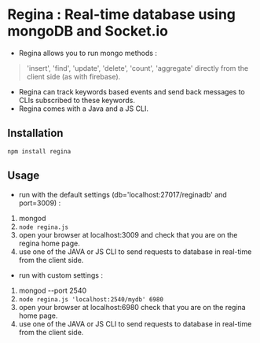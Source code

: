 # Regina : Real-time database using mongoDB and Socket.io

* Regina allows you to run mongo methods : 
> 'insert', 'find', 'update', 'delete', 'count', 'aggregate' directly from the client side (as with firebase).
* Regina can track keywords based events and send back messages to CLIs subscribed to these keywords.
* Regina comes with a Java and a JS CLI.

## Installation

`npm install regina`

## Usage

* run with the default settings (db='localhost:27017/reginadb' and port=3009) : 
1. mongod
2. `node regina.js`
3. open your browser at localhost:3009 and check that you are on the regina home page. 
4. use one of the JAVA or JS CLI to send requests to database in real-time from the client side.


* run with custom settings :
1. mongod --port 2540
2. `node regina.js 'localhost:2540/mydb' 6980` 
3. open your browser at localhost:6980 check that you are on the regina home page.
4. use one of the JAVA or JS CLI to send requests to database in real-time from the client side.
